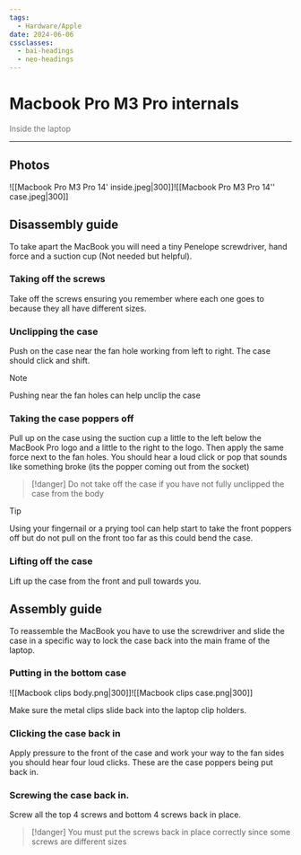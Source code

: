 ```yaml
---
tags:
  - Hardware/Apple
date: 2024-06-06
cssclasses:
  - bai-headings
  - neo-headings
---
```

# Macbook Pro M3 Pro internals
<p class="text-center" style="margin:0;opacity:0.6;">Inside the laptop</p>

***
## Photos
![[Macbook Pro M3 Pro 14' inside.jpeg|300]]![[Macbook Pro M3 Pro 14'' case.jpeg|300]]

## Disassembly guide
To take apart the MacBook you will need a tiny Penelope screwdriver, hand force and a suction cup (Not needed but helpful).
### Taking off the screws
Take off the screws ensuring you remember where each one goes to 
because they all have different sizes.
### Unclipping the case
Push on the case near the fan hole working from left to right. The case should click and shift.

>[!note]
> Pushing near the fan holes can help unclip the case 

### Taking the case poppers off
Pull up on the case using the suction cup a little to the left below the MacBook Pro logo and a little to the right to the logo. Then apply the same force next to the fan holes. You should hear a loud click or pop that sounds like something broke (its the popper coming out from the socket)

>[!danger] 
> Do not take off the case if you have not fully unclipped the case from the body

>[!tip] 
> Using your fingernail or a prying tool can help start to take the front poppers off but do not pull on the front too far as this could bend the case.
### Lifting off the case
Lift up the case from the front and pull towards you.
## Assembly guide
To reassemble the MacBook you have to use the screwdriver and slide the case in a specific way to lock the case back into the main frame of the laptop.
### Putting in the bottom case
![[Macbook clips body.png|300]]![[Macbook clips case.png|300]]

Make sure the metal clips slide back into the laptop clip holders.
### Clicking the case back in
Apply pressure to the front of the case and work your way to the fan sides you should hear four loud clicks. These are the case poppers being put back in.
### Screwing the case back in.
Screw all the top 4 screws and bottom 4 screws back in place.

>[!danger] 
> You must put the screws back in place correctly since some screws are different sizes

